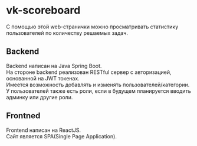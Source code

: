 # vk-scoreboard
С помощью этой web-странички можно просматривать статистику пользователей по количеству решаемых задач.

## Backend ##
Backend написан на Java Spring Boot. <br/>
На стороне backend реализован RESTful сервер с авторизацией, основанной на JWT токенах. <br/>
Имеется возможность добавлять и изменять пользователей/категории.  <br/>
У пользователей также есть роли, если в будущем планируется вводить админку или другие роли. <br/>

## Frontned ##
Frontend написан на ReactJS.  <br/>
Сайт является SPA(Single Page Application).
